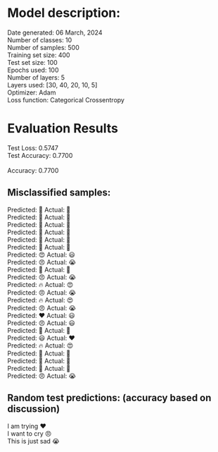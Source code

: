 # Model description:<br>
Date generated: 06 March, 2024<br>
Number of classes: 10<br>
Number of samples: 500<br>
Training set size: 400<br>
Test set size: 100<br>
Epochs used: 100<br>
Number of layers: 5<br>
Layers used: [30, 40, 20, 10, 5]<br>
Optimizer: Adam<br>
Loss function: Categorical Crossentropy<br>
# Evaluation Results<br>
Test Loss: 0.5747<br>
Test Accuracy: 0.7700<br><br>
Accuracy: 0.7700

## Misclassified samples:<br>
Predicted: 🤔 Actual: 🙏<br>
Predicted: 🙏 Actual: 🤔<br>
Predicted: 🙏 Actual: 🤔<br>
Predicted: 🙏 Actual: 🤔<br>
Predicted: 🙏 Actual: 🤔<br>
Predicted: 🙏 Actual: 🤔<br>
Predicted: 😍 Actual: 😃<br>
Predicted: 😠 Actual: 😭<br>
Predicted: 🙏 Actual: 🤔<br>
Predicted: 😠 Actual: 😭<br>
Predicted: 🔥 Actual: 😍<br>
Predicted: 😠 Actual: 😭<br>
Predicted: 🔥 Actual: 😍<br>
Predicted: 😠 Actual: 😭<br>
Predicted: ❤️ Actual: 😃<br>
Predicted: 😠 Actual: 😃<br>
Predicted: 🙏 Actual: 🤔<br>
Predicted: 😃 Actual: ❤️<br>
Predicted: 🔥 Actual: 😍<br>
Predicted: 🙏 Actual: 🤔<br>
Predicted: 🙏 Actual: 🤔<br>
Predicted: 🤔 Actual: 🙏<br>
Predicted: 😠 Actual: 😭<br>

## Random test predictions: (accuracy based on discussion)<br>
I am trying ❤️<br>
I want to cry 😠<br>
This is just sad 😭<br>
